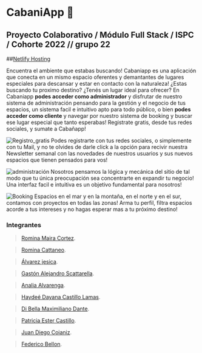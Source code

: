 # CabaniApp 🏡
## Proyecto Colaborativo / Módulo Full Stack / ISPC / Cohorte 2022 // grupo 22

##[Netlify Hosting](https://cabaniapp.netlify.app/)

Encuentra el ambiente que estabas buscando! Cabaniapp es una aplicación que conecta en un mismo espacio oferentes y demantantes de lugares especiales para descansar y estar en contacto con la naturaleza! ¿Estas buscando tu proximo destino? ¿Tenés un lugar ideal para ofrecer? En Cabaniapp **podes acceder como administrador** y disfrutar de nuestro sistema de administración pensando para la gestión y el negocio de tus espacios, un sistema facil e intuitivo apto para todo público, o bien **podes acceder como cliente** y navegar por nuestro sistema de booking y buscar ese lugar especial que tanto esperabas! Registrate gratis, desde tus redes sociales, y sumate a Cabañapp!

![Registro_gratis]()
Podes registrarte con tus redes sociales, o simplemente con tu Mail, y no te olvides de darle click a la opción para recivir nuestra Newsletter semanal con las novedades de nuestros usuarios y sus nuevos espacios que tienen pensados para vos!

![administración]()
Nosotros pensamos la lógica y mecánica del sitio de tal modo que tu única preocupación sea concentrarte en expandir tu negocio! Una interfaz facil e intuitiva es un objetivo fundamental para nosotros!

![Booking]()
Espacios en el mar y en la montaña, en el norte y en el sur, contamos con proyectos en todas las zonas! Arma tu perfil, filtra espacios acorde a tus intereses y no hagas esperar mas a tu próximo destino!

### Integrantes

>[Romina Maira Cortez](https://github.com/RomCort).

>[Romina Cattaneo](https://github.com/romica44).
 
>[Álvarez jesica](https://github.com/Js-Alvarez).

>[Gastón Alejandro Scattarella](https://github.com/GastonSca).

>[Analia Alvarenga](https://github.com/RastaLunaRL).

>[Haydeé Dayana Castillo Lamas](https://github.com/Dayanahcl).

>[Di Bella Maximiliano Dante](https://github.com/MDDiBella).

>[Patricia Ester Castillo](https://github.com/patrycast).

>[Juan Diego Coianiz](https://github.com/diegoCoianiz).

>[Federico Bellon](https://github.com/fedevricobellon).
